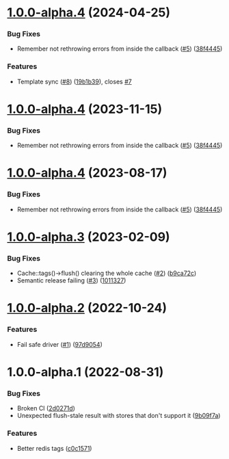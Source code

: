 # [1.0.0-alpha.4](https://github.com/tenantcloud/laravel-better-cache/compare/v1.0.0-alpha.3...v1.0.0-alpha.4) (2024-04-25)


### Bug Fixes

* Remember not rethrowing errors from inside the callback ([#5](https://github.com/tenantcloud/laravel-better-cache/issues/5)) ([38f4445](https://github.com/tenantcloud/laravel-better-cache/commit/38f4445b610265df9829c52ea810225211bb11dc))


### Features

* Template sync ([#8](https://github.com/tenantcloud/laravel-better-cache/issues/8)) ([19b1b39](https://github.com/tenantcloud/laravel-better-cache/commit/19b1b3955f2fdf37350ba1b1e5d463ddca9f5d14)), closes [#7](https://github.com/tenantcloud/laravel-better-cache/issues/7)

# [1.0.0-alpha.4](https://github.com/tenantcloud/laravel-better-cache/compare/v1.0.0-alpha.3...v1.0.0-alpha.4) (2023-11-15)


### Bug Fixes

* Remember not rethrowing errors from inside the callback ([#5](https://github.com/tenantcloud/laravel-better-cache/issues/5)) ([38f4445](https://github.com/tenantcloud/laravel-better-cache/commit/38f4445b610265df9829c52ea810225211bb11dc))

# [1.0.0-alpha.4](https://github.com/tenantcloud/laravel-better-cache/compare/v1.0.0-alpha.3...v1.0.0-alpha.4) (2023-08-17)


### Bug Fixes

* Remember not rethrowing errors from inside the callback ([#5](https://github.com/tenantcloud/laravel-better-cache/issues/5)) ([38f4445](https://github.com/tenantcloud/laravel-better-cache/commit/38f4445b610265df9829c52ea810225211bb11dc))

# [1.0.0-alpha.3](https://github.com/tenantcloud/laravel-better-cache/compare/v1.0.0-alpha.2...v1.0.0-alpha.3) (2023-02-09)


### Bug Fixes

* Cache::tags()->flush() clearing the whole cache ([#2](https://github.com/tenantcloud/laravel-better-cache/issues/2)) ([b9ca72c](https://github.com/tenantcloud/laravel-better-cache/commit/b9ca72c9a5b7c7fd319501cc7fead3a7e98f467e))
* Semantic release failing ([#3](https://github.com/tenantcloud/laravel-better-cache/issues/3)) ([1011327](https://github.com/tenantcloud/laravel-better-cache/commit/10113275e52c76fe2e525b1aea95d5f6276ccd22))

# [1.0.0-alpha.2](https://github.com/tenantcloud/laravel-better-cache/compare/v1.0.0-alpha.1...v1.0.0-alpha.2) (2022-10-24)


### Features

* Fail safe driver ([#1](https://github.com/tenantcloud/laravel-better-cache/issues/1)) ([97d9054](https://github.com/tenantcloud/laravel-better-cache/commit/97d9054df08980bc69491fbb592d01e6cba2eb7c))

# 1.0.0-alpha.1 (2022-08-31)


### Bug Fixes

* Broken CI ([2d0271d](https://github.com/tenantcloud/laravel-better-cache/commit/2d0271d8822dbb688142589b50d82c432c447806))
* Unexpected flush-stale result with stores that don't support it ([9b09f7a](https://github.com/tenantcloud/laravel-better-cache/commit/9b09f7af7c85557365479dc37a9642e93500214a))


### Features

* Better redis tags ([c0c1571](https://github.com/tenantcloud/laravel-better-cache/commit/c0c15719511cd33baed821b6c6b338ae13e9504a))
